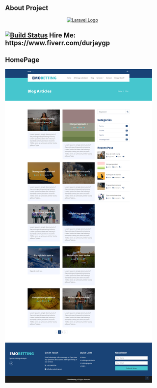 ## About Project
<p align="center"><a href="https://laravel.com" target="_blank"><img src="https://raw.githubusercontent.com/laravel/art/master/logo-lockup/5%20SVG/2%20CMYK/1%20Full%20Color/laravel-logolockup-cmyk-red.svg" width="400" alt="Laravel Logo"></a>
</p>

<h2><a href="https://www.fiverr.com/durjaygp"><img src="https://fiverr-res.cloudinary.com/t_profile_thumb,q_auto,f_auto/attachments/profile/photo/347e9fdd49ef154dab04b74ebaa0644a-650848301663243681857/JPEG_20220915_180756_8668100206971686312.jpg" alt="Build Status"></a>
Hire Me: https://www.fiverr.com/durjaygp </h2>



## HomePage
![Screenshot](Blog.png)


